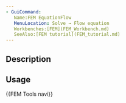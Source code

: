 ```yaml
---
- GuiCommand:
   Name:FEM EquationFlow
   MenuLocation: Solve → Flow equation
   Workbenches:[FEM](FEM_Workbench.md)
   SeeAlso:[FEM tutorial](FEM_tutorial.md)
---
```


## Description

## Usage




 {{FEM Tools navi}}  
